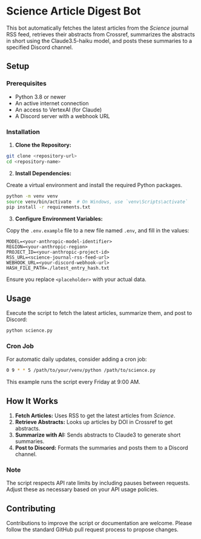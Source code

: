 # Science Article Digest Bot

This bot automatically fetches the latest articles from the *Science* journal RSS feed, retrieves their abstracts from Crossref, summarizes the abstracts in short using the Claude3.5-haiku model, and posts these summaries to a specified Discord channel.

## Setup

### Prerequisites

- Python 3.8 or newer
- An active internet connection
- An access to VertexAI (for Claude)
- A Discord server with a webhook URL

### Installation

1. **Clone the Repository:**

```bash
git clone <repository-url>
cd <repository-name>
```

2. **Install Dependencies:**

Create a virtual environment and install the required Python packages.

```bash
python -m venv venv
source venv/bin/activate  # On Windows, use `venv\Scripts\activate`
pip install -r requirements.txt
```

3. **Configure Environment Variables:**

Copy the `.env.example` file to a new file named `.env`, and fill in the values:

```plaintext
MODEL=<your-anthropic-model-identifier>
REGION=<your-anthropic-region>
PROJECT_ID=<your-anthropic-project-id>
RSS_URL=<science-journal-rss-feed-url>
WEBHOOK_URL=<your-discord-webhook-url>
HASH_FILE_PATH=./latest_entry_hash.txt
```

Ensure you replace `<placeholder>` with your actual data.

## Usage

Execute the script to fetch the latest articles, summarize them, and post to Discord:

```bash
python science.py
```

### Cron Job

For automatic daily updates, consider adding a cron job:

```bash
0 9 * * 5 /path/to/your/venv/python /path/to/science.py
```

This example runs the script every Friday at 9:00 AM.

## How It Works

1. **Fetch Articles:** Uses RSS to get the latest articles from *Science*.
2. **Retrieve Abstracts:** Looks up articles by DOI in Crossref to get abstracts.
3. **Summarize with AI:** Sends abstracts to Claude3 to generate short summaries.
4. **Post to Discord:** Formats the summaries and posts them to a Discord channel.

### Note

The script respects API rate limits by including pauses between requests. Adjust these as necessary based on your API usage policies.

## Contributing

Contributions to improve the script or documentation are welcome. Please follow the standard GitHub pull request process to propose changes.
